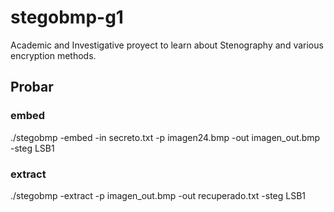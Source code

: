 # stegobmp-g1
Academic and Investigative proyect to learn about Stenography and various encryption methods.


## Probar
### embed
./stegobmp -embed -in secreto.txt -p imagen24.bmp -out imagen_out.bmp -steg LSB1

### extract
./stegobmp -extract -p imagen_out.bmp -out recuperado.txt -steg LSB1